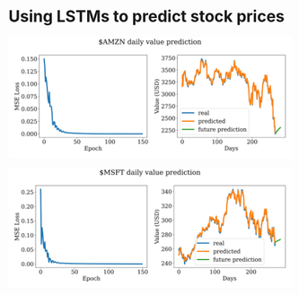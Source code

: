 # Using LSTMs to predict stock prices

<!-- - [ ] Add a description of LSTMs and how they're used here to generate these predictions.
- [ ] Add a short explanation of the results and the quality of the fit.
- [ ] Add a description of caveats e.g. the network trains on historical data, and thus it is prone to predict the historical trend of the stock. -->

![amzn_prediction](./plots/AMZN_pred.png)

![msft_prediction](./plots/MSFT_pred.png)
